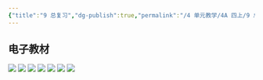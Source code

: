 ```yaml
---
{"title":"9 总复习","dg-publish":true,"permalink":"/4 单元教学/4A 四上/9 总复习/","dgPassFrontmatter":true,"noteIcon":""}
---
```



## 电子教材

<p class="grid-4">
	<img loading="lazy" decoding="async" src="https://download.pep.com.cn/xsxjc/22xjcsx41x/files/mobile/115.jpg">
	<img loading="lazy" decoding="async" src="https://download.pep.com.cn/xsxjc/22xjcsx41x/files/mobile/116.jpg">
	<img loading="lazy" decoding="async" src="https://download.pep.com.cn/xsxjc/22xjcsx41x/files/mobile/117.jpg">
	<img loading="lazy" decoding="async" src="https://download.pep.com.cn/xsxjc/22xjcsx41x/files/mobile/118.jpg">
	<img loading="lazy" decoding="async" src="https://download.pep.com.cn/xsxjc/22xjcsx41x/files/mobile/119.jpg">
	<img loading="lazy" decoding="async" src="https://download.pep.com.cn/xsxjc/22xjcsx41x/files/mobile/120.jpg">
	<img loading="lazy" decoding="async" src="https://download.pep.com.cn/xsxjc/22xjcsx41x/files/mobile/121.jpg">
</p>
